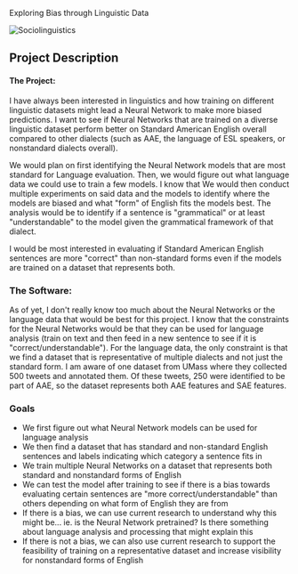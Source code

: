 Exploring Bias through Linguistic Data

![Sociolinguistics](http://all-about-linguistics.group.shef.ac.uk/wp-content/uploads/2016/03/Sociolinguistic-brain.png)

## Project Description
#### The Project:
I have always been interested in linguistics and how training on different linguistic datasets might lead a Neural Network to make more biased predictions. I want to see if Neural Networks that are trained on a diverse linguistic dataset perform better on Standard American English overall compared to other dialects (such as AAE, the language of ESL speakers, or nonstandard dialects overall). 

We would plan on first identifying the Neural Network models that are most standard for Language evaluation. Then, we would figure out what language data we could use to train a few models. I know that We would then conduct multiple experiments on said data and the models to identify where the models are biased and what "form" of English fits the models best. The analysis would be to identify if a sentence is "grammatical" or at least "understandable" to the model given the grammatical framework of that dialect. 

I would be most interested in evaluating if Standard American English sentences are more "correct" than non-standard forms even if the models are trained on a dataset that represents both. 

### The Software:

As of yet, I don't really know too much about the Neural Networks or the language data that would be best for this project. I know that the constraints for the Neural Networks would be that they can be used for language analysis (train on text and then feed in a new sentence to see if it is "correct/understandable"). For the language data, the only constraint is that we find a dataset that is representative of multiple dialects and not just the standard form. I am aware of one dataset from UMass where they collected 500 tweets and annotated them. Of these tweets, 250 were identified to be part of AAE, so the dataset represents both AAE features and SAE features.

### Goals
* We first figure out what Neural Network models can be used for language analysis
* We then find a dataset that has standard and non-standard English sentences and labels indicating which category a sentence fits in
* We train multiple Neural Networks on a dataset that represents both standard and nonstandard forms of English
* We can test the model after training to see if there is a bias towards evaluating certain sentences are "more correct/understandable" than others depending on what form of English they are from
* If there is a bias, we can use current research to understand why this might be... ie. is the Neural Network pretrained? Is there something about language analysis and processing that might explain this
* If there is not a bias, we can also use current research to support the feasibility of training on a representative dataset and increase visibility for nonstandard forms of English

